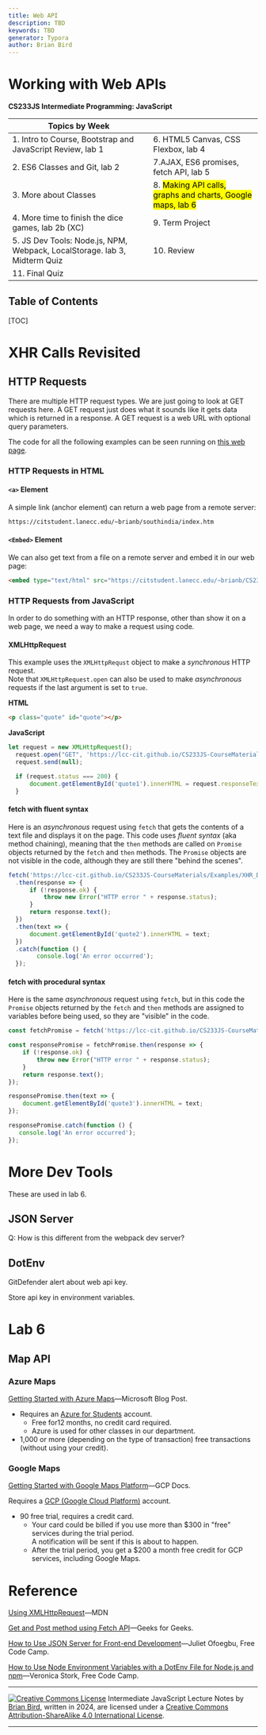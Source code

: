 ```yaml
---
title: Web API
description: TBD
keywords: TBD
generator: Typora
author: Brian Bird
---
```


<h1>Working with Web APIs</h1>

**CS233JS Intermediate Programming: JavaScript**

| Topics by Week                                               |                                                              |
| ------------------------------------------------------------ | ------------------------------------------------------------ |
| 1. Intro to Course, Bootstrap and JavaScript Review, lab 1   | 6. HTML5 Canvas, CSS Flexbox, lab 4                          |
| 2. ES6 Classes and Git, lab 2                                | 7.AJAX, ES6 promises, fetch API, lab 5                       |
| 3. More about Classes                                        | 8.  <mark>Making API calls, graphs and charts, Google maps, lab 6</mark> |
| 4. More time to finish the dice games, lab 2b (XC)           | 9. Term Project                                              |
| 5. JS Dev Tools: Node.js, NPM, Webpack, LocalStorage. lab 3, Midterm Quiz | 10. Review                                                   |
| 11. Final Quiz                                               |                                                              |

<h2>Table of Contents</h2>

[TOC]

# XHR Calls Revisited

## HTTP Requests

There are multiple HTTP request types. We are just going to look at GET requests here. A GET request just does what it sounds like it gets data which is returned in a response. A GET request is a web URL with optional query parameters. 

The code for all the following examples can be seen running on [this web page](https://lcc-cit.github.io/CS233JS-CourseMaterials/Examples/XHR_Demo/index.html).

### HTTP Requests in HTML
#### `<a>` Element

A simple link (anchor element) can return a web page from a remote server:
```html
https://citstudent.lanecc.edu/~brianb/southindia/index.htm
```
#### `<Embed>` Element
We can also get text from a file on a remote server and embed it in our web page:

```html
<embed type="text/html" src="https://citstudent.lanecc.edu/~brianb/CS233JS/Examples/GhandiQuote.txt"  width="500" height="200>
```

### HTTP Requests from JavaScript

In order to do something with an HTTP response, other than show it on a web page, we need a way to make a request using code. 

#### XMLHttpRequest

This example uses the `XMLHttpRequst` object to make a *synchronous* HTTP request.  
Note that `XMLHttpRequest.open` can also be used to make *asynchronous* requests if the last argument is set to `true`.

**HTML**

```html
<p class="quote" id="quote"></p>
```

**JavaScript**

```javascript
let request = new XMLHttpRequest();
  request.open("GET", 'https://lcc-cit.github.io/CS233JS-CourseMaterials/Examples/XHR_Demo/GhandiQuote.txt', false); 
  request.send(null);

  if (request.status === 200) {
      document.getElementById('quote1').innerHTML = request.responseText;
  }
```

#### fetch with fluent syntax
Here is an *asynchronous* request using `fetch` that gets the contents of a text file and displays it on the page. This code uses *fluent syntax* (aka method chaining), meaning that the `then` methods are called on `Promise` objects returned by the `fetch` and `then` methods. The `Promise` objects are not visible in the code, although they are still there "behind the scenes".

```javascript
fetch('https://lcc-cit.github.io/CS233JS-CourseMaterials/Examples/XHR_Demo/GhandiQuote.txt')
  .then(response => {
      if (!response.ok) {
          throw new Error("HTTP error " + response.status);
      }
      return response.text();
  })
  .then(text => {
      document.getElementById('quote2').innerHTML = text;
  })
  .catch(function () {
 		console.log('An error occurred');
  });
```

#### fetch with procedural syntax

Here is the same *asynchronous* request using `fetch`, but in this code the `Promise` objects returned by the  `fetch` and `then` methods are assigned to variables before being used, so they are "visible" in the code.

```JavaScript
const fetchPromise = fetch('https://lcc-cit.github.io/CS233JS-CourseMaterials/Examples/XHR_Demo/GhandiQuote.txt');

const responsePromise = fetchPromise.then(response => {
    if (!response.ok) {
        throw new Error("HTTP error " + response.status);
    }
    return response.text();
});

responsePromise.then(text => {
    document.getElementById('quote3').innerHTML = text;
});

responsePromise.catch(function () {
   console.log('An error occurred');
});
```


# More Dev Tools
These are used in lab 6.

## JSON Server

Q: How is this different from the webpack dev server?

## DotEnv

GitDefender alert about web api key.

Store api key in environment variables.



# Lab 6

## Map API

### Azure Maps

[Getting Started with Azure Maps](https://learn.microsoft.com/en-us/azure/azure-maps/how-to-manage-account-keys)&mdash;Microsoft Blog Post.

- Requires an [Azure for Students](https://azure.microsoft.com/en-us/free/students) account.
  - Free  for12 months, no credit card required.
  - Azure is used for other classes in our department.
- 1,000 or more (depending on the type of transaction) free transactions (without using your credit).

### Google Maps

[Getting Started with Google Maps Platform](https://developers.google.com/maps/get-started)&mdash;GCP  Docs.

Requires a [GCP (Google Cloud Platform)](https://cloud.google.com) account.

- 90 free trial, requires a credit card.
  - Your card could be billed if you use more than $300 in "free" services during the trial period.  
    A notification will be sent if this is about to happen.
  - After the trial period, you get a $200 a month free credit for GCP services, including Google Maps.

# Reference

[Using XMLHttpRequest](https://developer.mozilla.org/en-US/docs/Web/API/XMLHttpRequest_API/Using_XMLHttpRequest)&mdash;MDN

[Get and Post method using Fetch API](https://www.geeksforgeeks.org/get-and-post-method-using-fetch-api/)&mdash;Geeks for Geeks.

[How to Use JSON Server for Front-end Development](https://www.freecodecamp.org/news/json-server-for-frontend-development/)&mdash;Juliet Ofoegbu, Free Code Camp.

[How to Use Node Environment Variables with a DotEnv File for Node.js and npm](https://www.freecodecamp.org/news/how-to-use-node-environment-variables-with-a-dotenv-file-for-node-js-and-npm/)&mdash;Veronica Stork, Free Code Camp.



---

[![Creative Commons License](https://i.creativecommons.org/l/by-sa/4.0/88x31.png)](http://creativecommons.org/licenses/by-sa/4.0/) Intermediate JavaScript Lecture Notes by [Brian Bird](https://profbird.dev), written in <time>2024</time>, are licensed under a [Creative Commons Attribution-ShareAlike 4.0 International License](http://creativecommons.org/licenses/by-sa/4.0/). 

---